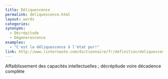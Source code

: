 ```yaml
---
title: Déliquescence
permalink: deliquescence.html
layout: words
categories:
synonyms:
  - Décrépitude
  - Dégenerescence
examples:
  - "C'est la déliquescence à l'état pur!"
link: http://www.linternaute.com/dictionnaire/fr/definition/deliquescence/
---
```


Affaiblissement des capacités intellectuelles ; décrépitude voire décadence complète
